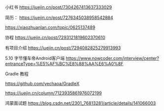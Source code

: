 

小红书 https://juejin.cn/post/7304267413637333029

简历： https://juejin.cn/post/7276345038958542884

https://xiaozhuanlan.com/topic/0625137489


协程 https://juejin.cn/post/7293121819602370610


有项目介绍 https://juejin.cn/post/7294082825279913993


5.10 字节懂车帝Android客户端
https://www.nowcoder.com/interview/center?entranceType=%E5%AF%BC%E8%88%AA%E6%A0%8F


Gradle 教程

https://github.com/yechaoa/GradleX

https://juejin.cn/column/7123935861976072199


鸿蒙面试题
https://blog.csdn.net/2301_76813281/article/details/141066003

